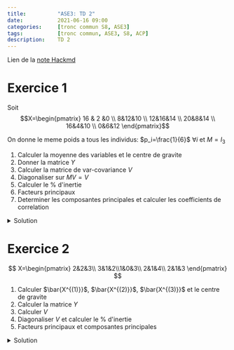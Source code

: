 ```yaml
---
title:          "ASE3: TD 2"
date:           2021-06-16 09:00
categories:     [tronc commun S8, ASE3]
tags:           [tronc commun, ASE3, S8, ACP]
description:    TD 2
---
```

Lien de la [note Hackmd](https://hackmd.io/@lemasymasa/SkAH2b0q_)

# Exercice 1

Soit $$X=\begin{pmatrix} 16 & 2 &0 \\ 8&12&10 \\ 12&16&14 \\ 20&8&14 \\ 16&4&10 \\ 0&6&12 \end{pmatrix}$$

On donne le meme poids a tous les individus: $p_i=\frac{1}{6}$ $\forall i$ et $M=I_3$

1. Calculer la moyenne des variables et le centre de gravite
2. Donner la matrice $Y$
3. Calculer la matrice de var-covariance $V$
4. Diagonaliser sur $MV=V$
5. Calculer le $\%$ d'inertie
6. Facteurs principaux
7. Determiner les composantes principales et calculer les coefficients de correlation 

<details markdown="1">
<summary>Solution</summary>

$$
\begin{aligned}
&\begin{matrix}X^{(1)}&X^{(2)}&X^{(3)}\end{matrix}\\
X=&\begin{pmatrix} 16 & 2 &0 \\ 8&12&10 \\ 12&16&14 \\ 20&8&14 \\ 16&4&10 \\ 0&6&12 \end{pmatrix}
\end{aligned}
$$

1.

$p_i=\frac{1}{6}$ $\forall i=1,2,4,5,6$ poids de chaque individu et $M=I_3$ metrique

**La moyenne des variables:**

$$
\bar X^{(1)}=\sum_{i=1}^6p_iX_i^{(1)} = \frac{1}{6}\sum_{i=1}^6X_i^{(1)}=\frac{72}{6}=12\\
\bar X^{(2)}=\frac{1}{6}\sum_{i=1}^6X_i^{(2)}=\frac{1}{6}\bullet 48=8\\
\bar X^{(3)}=\frac{1}{6}\sum_{i=1}^6X_i^{(3)}=\frac{60}{6}=10
$$

Donc $\bar X^{(1)}=12$, $X^{(2)}=8$, $X^{(3)}=10$.

Le centre de gravite du nuage forme par les 3 individus:

$$
g^T=(12, 8, 10)
$$

2.

**Tableau des donnees centrees $Y$**

$$
y_i^{(j)}=X_i^{(j)}=\bar X^{(j)}\\
Y=\begin{pmatrix}
4&-6&-10\\
-4&4&0\\
0&8&4\\
8&0&4\\
4&-4&0\\
-12&-2&2
\end{pmatrix}
$$

3.

Matrice de var-covariance

$V=Y^TDY$ avec $D=\frac{1}{6}I_6$

$$
\Rightarrow V=\frac{1}{6}Y^TY=\begin{pmatrix}
\frac{128}{3}&-\frac{16}{3}&-\frac{16}{3}\\
-\frac{16}{3}&\frac{68}{3}&\frac{44}{3}\\
-\frac{16}{3}&\frac{44}{3}&\frac{68}{3}
\end{pmatrix}
$$

4.

**Diagonalisation de $MV=V$**

$M=I_3$: metriques de l'espaces des individus

$P_V(\lambda)=det(V-\lambda I_3)$ polynome caracteristiques de $V$

$$
\begin{aligned}
P_v(\lambda)&=\begin{vmatrix}
\frac{128}{3}-\lambda&-\frac{16}{3}&-\frac{16}{3}\\
-\frac{16}{3}&\frac{68}{3}-\lambda&\frac{44}{3}\\
-\frac{16}{3}&\frac{44}{3}&\frac{68}{3}-\lambda
\end{vmatrix}\\
C_1\to C_1&+C_2+C_3\\
P_v(\lambda)&=(32-\lambda)\begin{vmatrix}
1&-\frac{16}{3}&-\frac{16}{3}\\
1&\frac{68}{3}-\lambda&\frac{44}{3}\\
1&\frac{44}{3}&\frac{68}{3}-\lambda
\end{vmatrix}\quad\text{par linearite}\\
L_2\to L_2-L_1&\text{ et }L_3\to L_3-L_1\\
P_v(\lambda)&=(32-\lambda)\begin{vmatrix}
1&-\frac{16}{3}&-\frac{16}{3}\\
0&28-\lambda&20\\
0&20&28-\lambda
\end{vmatrix}\\
&= (32-\lambda)((28-\lambda)^2-(20)^2)\\
&= (32-\lambda)(28-\lambda-20)(28-\lambda+20)
\end{aligned}\\
\color{red}{\boxed{P_V(\lambda) = (32-\lambda)(8-\lambda)(48-\lambda)}}
$$

Les valeurs propres de $V$: $\lambda_1=48$, $\lambda_2=32$, $\lambda_3=8$ (ordre decroissant)

5.

**Le $\%$ d'inertie**

- Le $1^{er}$ axe: $\frac{\lambda_1}{\lambda_1+\lambda_2+\lambda_3}=\frac{48}{88}=0,54 = 54\%$
- Le $2^{e}$ axe: $\frac{\lambda_2}{\lambda_1+\lambda_2+\lambda_3}=\frac{32}{88}=0,36=36\%$
- Le $3^{e}$ axe: $\frac{\lambda_3}{\lambda_1+\lambda_2+\lambda_3}=\frac{8}{88}=0,09=9\%$

Le plan factoriel: $\frac{\lambda_1+\lambda_2}{\lambda_1+\lambda_2+\lambda_3}=\frac{80}{88}=90\%$

6.

Les facteurs principaux sont les deux vecteurs propres associes aux valeurs propres $\lambda_1=48$ et $\lambda_2=32$.

$$
E_{48}=Ker(V-48I_3)\\
\forall u=\begin{pmatrix}x \\ y \\ z\end{pmatrix}\in E_{48} \Leftrightarrow (V-48I_3)\begin{pmatrix}x \\ y \\ z\end{pmatrix} = \vec 0\\
\begin{cases}
-\frac{16}{3}x-\frac{16}{3}y-\frac{16}{3}z=0\\
-\frac{16}{3}x - \frac{76}{3}y+\frac{44}{3}z=0\\
-\frac{16}{3}x + \frac{44}{3}-\frac{76}{3}z=0\\
\end{cases}
\Leftrightarrow
\begin{cases}
x+y+z=0\quad(1)\\
-16x-76y+44z=0\quad(2)\\
-16x+44y-76z=0\quad(3)
\end{cases}\\
(2)-(3)\Rightarrow -120y+120z=0\Rightarrow\color{green}{\boxed{y=z}}\\
(1)\Rightarrow\color{green}{\boxed{x=-2z}}\\
E_{48}=Vect(\begin{pmatrix}2 \\ -1 \\ -1\end{pmatrix})\quad\text{Droite vectorielle}\\
u^{(1)}=\frac{1}{\sqrt{4+1+1}}\begin{pmatrix}2 \\ -1 \\ -1\end{pmatrix}=\frac{1}{\sqrt{6}}\begin{pmatrix}2 \\ -1 \\ -1\end{pmatrix}\\
\color{red}{u^{(1)}\text{ est norme}}\\
\Biggr\Vert\begin{pmatrix}2 \\ -1 \\ -1\end{pmatrix}\Biggr\Vert=\sqrt{4+1+1} = \sqrt{6}\\
E_{32}=Ker(V-32I_3)\\
\forall u=\begin{pmatrix}x \\ y \\ z\end{pmatrix}\in E_{32}\Leftrightarrow (V-32I+3)\begin{pmatrix}x \\ y \\ z\end{pmatrix}=\vec 0\\
\begin{cases}
32x-16y-16z=0\quad(1)\\
-16x-28y+44z=0\quad(2)\\
-16x+44y-28z=0\quad(3)
\end{cases}\\
\begin{cases}
(2)-(3)&\Rightarrow\color{green}{\boxed{y=z}}\\
(1)&\Rightarrow\color{green}{\boxed{y=x}}
\end{cases}\\
\color{red}{\boxed{E_{32}=Vect\begin{pmatrix}1 \\ 1 \\ 1\end{pmatrix}\quad\text{Droite}}}\\
u^{(2)}=\frac{1}{\sqrt{3}}\begin{pmatrix}1 \\ 1 \\ 1\end{pmatrix}\quad\text{norme}
$$

<div class="alert alert-success" role="alert" markdown="1">
$(u^{(1)},u^{(2)})$ base orthonormee
</div>

7.

Composantes principales

$$
C^{(i)}=Yu^{(i)}\quad i=1,2
$$

La $1^{ere}$ composante:

$$
\begin{aligned}
C^{(1)}&=Yu^{(1)}=\begin{pmatrix}
4&-6&-10\\
-4&4&0\\
0&8&4\\
8&0&4\\
4&-4&0\\
-12&-2&2
\end{pmatrix}\bullet
\frac{1}{\sqrt{6}}
\begin{pmatrix}
2\\
-1\\
-1
\end{pmatrix}\\
&= \begin{pmatrix}
4\sqrt{6}\\
-2\sqrt{6}\\
-2\sqrt{6}\\
2\sqrt{6}\\
2\sqrt{6}\\
-4\sqrt{6}
\end{pmatrix}\quad\text{variable centree}
\end{aligned}
$$

$$
C^{(2)}=Yu^{(2)}=\begin{pmatrix}
-4\sqrt{3}\\
0\\
4\sqrt{3}\\
4\sqrt{3}\\
0\\
-4\sqrt{3}
\end{pmatrix}\quad\text{variable centree}
$$

<div class="alert alert-warning" role="alert" markdown="1">
**Remarque**
Ces composantes principales contiennent les projections des individus sur les 2 axes factoriels.
</div>


*Calcul des coefficients de correlation*:

$$
\rho(X_1^{(1)}, C^{(1)})=\frac{Cov(X^{(1)},C^{(1)})}{\sigma_{X^{(1)}}\sigma_{C^{(1)}}}\\
Cov(X^{(1)},C^{(1)})=<y^{(1)},C^{(1)}>={y^{(1)}}^TD.C^{(1)}\quad\text{produit scalaire de l'espace des variables}\\
D=\frac{1}{6}I_6\quad\text{Metriques dans l'espace des variables}\\
\color{green}{\boxed{Cov(X^{(1)},C^{(1)}) = \frac{1}{6}{y^{(1)}}^TC^{(1)}}}
$$

$$
\begin{aligned}
Cov(X^{(1)},C^{(1)})&=\frac{1}{6}(16\sqrt{6}+8\sqrt{6}+16\sqrt{6}+8\sqrt{6}+48\sqrt{6})\\
&= \frac{96\sqrt{6}}{6}=\color{green}{\boxed{16\sqrt{6}}}
\end{aligned}\\
\sigma_{X^{(1)}} = \sqrt{V(X^{(1)})} = \sqrt{\frac{128}{3}}\\
\begin{aligned}
\sigma_{C^{(1)}}=\Vert C^{(1)}\Vert&=\sqrt{<C^{(1)},C^{(1)}>}\\
&= \sqrt{\frac{1}{6}(96+24+24+24+24+96)}\\
&=\color{green}{\boxed{4\sqrt{3}}}
\end{aligned}\\
\rho(X^{(1)}, C^{(1)}) =\frac{16\sqrt{6}}{\sqrt{\frac{128}{3}}\bullet 4\sqrt{3}} = \color{green}{\boxed{\frac{\sqrt{3}}{2}}}
$$

**Tableau des correlations:**

||$C^{(1)}$|$C^{(2)}$|
|-|-|-|
|$X^{(1)}$|$\frac{\sqrt{3}}{2}=0,87$|$\frac{1}{2}=0,5$|
|$X^{(2)}$|$-\sqrt{\frac{6}{17}}=-0,59$|$\frac{2\sqrt{34}}{17}=0,69$|
|$X^{(3)}$|$-0,59$|$0,69$|

</details>

# Exercice 2

$$
X=\begin{pmatrix}
2&2&3\\
3&1&2\\1&0&3\\
2&1&4\\
2&1&3
\end{pmatrix}
$$

1. Calculer $\bar{X^{(1)}}$, $\bar{X^{(2)}}$, $\bar{X^{(3)}}$ et le centre de gravite
2. Calculer la matrice $Y$
3. Calculer $V$
4. Diagonaliser $V$ et calculer le $\%$ d'inertie
5. Facteurs principaux et composantes principales

<details markdown="1">
<summary>Solution</summary>

1.

$$
P_i=\frac{1}{5}\quad\forall i\\
\bar{X^{(1)}}=2, \bar{X^{(2)}}=1, \bar{X^{(2)}}=3\\
g^T=(2,1,3)
$$

2.

$$
Y=\begin{pmatrix}
0 &1&0\\
1&0&-1\\
-1&-1&0\\
0&0&1\\
0&0&0
\end{pmatrix}
$$

3.

$$
V = Y^TDY\\
D = \frac{1}{5}I_5\\
\begin{aligned}
V &= \frac{1}{5}Y^TY\\
&=\frac{1}{5}\begin{pmatrix}
2&1&-1\\
1&2&0\\
-1&0&2
\end{pmatrix}
\end{aligned}\\
\begin{aligned}
P_{Y^TY}(\lambda)&=\begin{vmatrix}
2-\lambda &1&-1\\
1 &2-\lambda&0\\
-1&0&2-\lambda
\end{vmatrix}\quad C_2\to C_2+C_3\\
&=\begin{vmatrix}
2-\lambda &0&-1\\
1 &2-\lambda&0\\
-1&2-\lambda&2-\lambda
\end{vmatrix}\quad L_2\to L_3-L_2\\
&= \begin{vmatrix}
2-\lambda &0&-1\\
1 &2-\lambda&0\\
-2&0&2-\lambda
\end{vmatrix}\\
&= (2-\lambda)((2-\lambda)^2-2)\\
&=(2-\lambda)(2-\lambda-\sqrt{2})(2-\lambda+\sqrt{2})\\
\end{aligned}\\
\begin{cases}
\Gamma_1 = 2+\sqrt{2}\\
\Gamma_2 = 2\\
\Gamma_3=2-\sqrt{2}
\end{cases}\Rightarrow
\begin{cases}
\lambda_1=\frac{2+\sqrt{2}}{5}\\
\lambda_2 = \frac{2}{5}\\
\lambda_3 = \frac{2-\sqrt{2}}{5}
\end{cases}
$$

$$
\%\quad\frac{\lambda_1+\lambda_2}{\lambda_1+\lambda_2+\lambda_3} = ?
$$

**Facteurs principaux:**

$$
E_{2+\sqrt{2}}=Ker(Y^TY-(2+\sqrt{2})I) = Vect\begin{pmatrix}-\sqrt{2} \\ -1 \\ 1\end{pmatrix}\\
\color{green}{\boxed{u^{(1)}=\frac{1}{\sqrt{4}}\begin{pmatrix}-\sqrt{2} \\ -1 \\1\end{pmatrix} = \frac{1}{2}\begin{pmatrix}-\sqrt{2} \\ -1 \\1\end{pmatrix}}}\\
\%\quad\frac{\lambda_1+\lambda_2}{\lambda_1+\lambda_2+\lambda_3} = 90\%\quad\text{(inertie maximale)}\\
E_2=Ker(Y^TY-2I_3)=Vect\begin{pmatrix}0 \\ 1 \\1\end{pmatrix}\\
\color{green}{\boxed{u^{(2)}=\frac{1}{\sqrt{2}}\begin{pmatrix}0 \\ 1 \\1\end{pmatrix}}}
$$

**Composantes principales:**

$$
C^{(1)}=Yu^{(1)}=\begin{pmatrix}
-\frac{1}{2}\\
-\frac{\sqrt{2}}{2}-\frac{1}{2}\\
\frac{\sqrt{2}}{2}+\frac{1}{2}\\
\frac{1}{2}\\
0
\end{pmatrix}\quad\text{centrees}\\
C^{(2)}=Yu^{(2}=\begin{pmatrix}
\frac{1}{\sqrt{2}}\\
-\frac{1}{\sqrt{2}}\\
-\frac{1}{\sqrt{2}}\\
\frac{1}{\sqrt{2}}\\
0
\end{pmatrix}
$$

</details>
